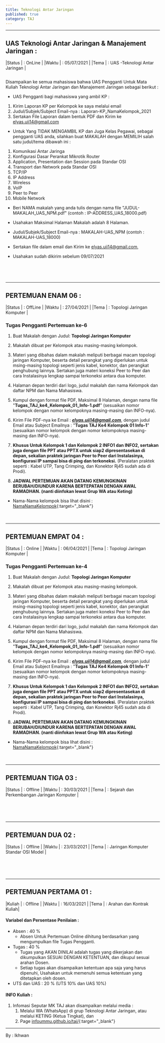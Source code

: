 ```yaml
---
title: Teknologi Antar Jaringan
published: true
category: TAJ
---
```


***

## UAS Teknologi Antar Jaringan & Manajement Jaringan :

|Status   | : OnLine                    |
|Waktu    | : 05/07/2021                 |
|Tema     | : UAS -Teknologi Antar Jaringan  |

<pre >
</pre>


Disampaikan ke semua mahasiswa bahwa UAS Pengganti Untuk Mata Kuliah Teknologi Antar Jaringan dan Manajement Jaringan sebagai berikut : 


* UAS Pengganti bagi mahasiswa yang ambil KP : 
1. Kirim Laporan KP per Kelompok ke saya melalui email
2. Judul/Subjek/Subject Email-nya : Laporan-KP_NamaKelompok_2021
3. Sertakan File Laporan dalam bentuk PDF dan Kirim ke elyas.uii14@gmail.com



* Untuk Yang TIDAK MENGAMBIL KP dan Juga Kelas Pegawai, sebagai pengganti UAS anda, silahkan buat MAKALAH  dengan MEMILIH salah satu judul/tema dibawah ini : 
1. Komunikasi Antar Jaringa 
2. Konfigurasi Dasar Perankat Mikrotik Router 
3. Application, Presentation dan Session pada Standar OSI
4. Transport dan Network pada Standar OSI
5. TCP/IP
6. IP Address
7. Wireless
8. VoIP
9. Peer to Peer
10. Mobile Network
    
    
* Beri NAMA makalah yang anda tulis dengan nama file "JUDUL-MAKALAH_UAS_NPM.pdf"
    (contoh : IP-ADDRESS_UAS_18000.pdf)
* Usahakan Maksimal Halaman Makalah adalah 8 Halaman.

* Judul/Subjek/Subject Email-nya : MAKALAH-UAS_NPM (contoh : MAKALAH-UAS_18000)
* Sertakan file dalam email dan Kirim ke elyas.uii14@gmail.com, 
* Usahakan sudah dikirim sebelum 09/07/2021


<pre>



</pre>

***


## PERTEMUAN ENAM 06 :

|Status   | : OffLine                    |
|Waktu    | : 27/04/2021                 |
|Tema     | : Topologi Jaringan Komputer |


### Tugas Pengganti Pertemuan ke-6



1. Buat Makalah dengan Judul:  <b>Topologi Jaringan Komputer</b>

2. Makalah dibuat per Kelompok atau masing-masing kelompok.

2. Materi yang dibahas dalam makalah meliputi berbagai macam topologi jaringan Komputer, beserta detail perangkat yang diperlukan untuk msing-masing topologi seperti jenis kabel, konektor, dan perangkat penghubung lainnya.
Sertakan juga materi koneksi Peer to Peer dan cara Instalasinya lengkap sampai terkoneksi antara dua komputer.

3. Halaman depan terdiri dari logo, judul makalah dan nama Kelompok dan daftar NPM dan Nama Mahasiswa. 

5. Kumpul dengan format file PDF, Maksimal 8 Halaman, dengan nama file "<b>Tugas_TAJ_ke4_Kelompok_01_Info-1.pdf</b>" (sesuaikan nomor kelompok dengan nomor kelompoknya masing-masing dan INFO-nya).

6. Kirim File PDF-nya ke Email : <b><i>elyas.uii14@gmail.com</i></b>, dengan judul Email atau Subject Emailnya : "<b>Tugas TAJ Ke4 Kelompok 01 Info-1</b>" (sesuaikan nomor kelompok dengan nomor kelompoknya masing-masing dan INFO-nya).


7. <b>Khusus Untuk Kelompok 1 dan Kelompok 2 INFO1 dan INFO2, sertakan juga dengan file PPT atau PPTX untuk siap2 dipresentasekan di depan, sekalian praktek jaringan Peer to Peer dari Instalasinya, konfigurasi IP sampai bisa di ping dan terkoneksi.</b> (Peralatan praktek seperti : Kabel UTP, Tang Crimping, dan Konektor Rj45 sudah ada di Prodi).

8. <B>JADWAL PERTEMUAN AKAN DATANG KEMUNGKINAN BERUBAH/DIUNDUR KARENA BERTEPATAN DENGAN AWAL RAMADHAN. (nanti diinfokan lewat Grup WA atau Keting)</B>


* Nama-Nama kelompok bisa lihat disini : [NamaNamaKelompok](kelompok){:target="_blank"}
<br/><br/><br/>

***

## PERTEMUAN EMPAT 04 :

|Status   | : Online                     |
|Waktu    | : 06/04/2021                 |
|Tema     | : Topologi Jaringan Komputer |


### Tugas Pengganti Pertemuan ke-4



1. Buat Makalah dengan Judul:  <b>Topologi Jaringan Komputer</b>

2. Makalah dibuat per Kelompok atau masing-masing kelompok.

2. Materi yang dibahas dalam makalah meliputi berbagai macam topologi jaringan Komputer, beserta detail perangkat yang diperlukan untuk msing-masing topologi seperti jenis kabel, konektor, dan perangkat penghubung lainnya.
Sertakan juga materi koneksi Peer to Peer dan cara Instalasinya lengkap sampai terkoneksi antara dua komputer.

3. Halaman depan terdiri dari logo, judul makalah dan nama Kelompok dan daftar NPM dan Nama Mahasiswa. 

5. Kumpul dengan format file PDF, Maksimal 8 Halaman, dengan nama file "<b>Tugas_TAJ_ke4_Kelompok_01_Info-1.pdf</b>" (sesuaikan nomor kelompok dengan nomor kelompoknya masing-masing dan INFO-nya).

6. Kirim File PDF-nya ke Email : <b><i>elyas.uii14@gmail.com</i></b>, dengan judul Email atau Subject Emailnya : "<b>Tugas TAJ Ke4 Kelompok 01 Info-1</b>" (sesuaikan nomor kelompok dengan nomor kelompoknya masing-masing dan INFO-nya).


7. <b>Khusus Untuk Kelompok 1 dan Kelompok 2 INFO1 dan INFO2, sertakan juga dengan file PPT atau PPTX untuk siap2 dipresentasekan di depan, sekalian praktek jaringan Peer to Peer dari Instalasinya, konfigurasi IP sampai bisa di ping dan terkoneksi.</b> (Peralatan praktek seperti : Kabel UTP, Tang Crimping, dan Konektor Rj45 sudah ada di Prodi).

8. <B>JADWAL PERTEMUAN AKAN DATANG KEMUNGKINAN BERUBAH/DIUNDUR KARENA BERTEPATAN DENGAN AWAL RAMADHAN. (nanti diinfokan lewat Grup WA atau Keting)</B>


* Nama-Nama kelompok bisa lihat disini : [NamaNamaKelompok](kelompok){:target="_blank"}
<br/><br/><br/>

***


## PERTEMUAN TIGA 03 :

|Status  | : Offline                    |
|Waktu   | : 30/03/2021                 |
|Tema    | : Sejarah dan Perkembangan Jaringan Komputer |


<br/><br/><br/>

***


## PERTEMUAN DUA 02 :

|Status  | : Offline                   |
|Waktu   | : 23/03/2021                |
|Tema    | : Jaringan Komputer Standar OSI Model |


<br/><br/><br/>

***


## PERTEMUAN PERTAMA 01 :

|Kuliah  | : Offline                  |
|Waktu   | : 16/03/2021               |
|Tema    | : Arahan dan Kontrak Kuliah|



#### Variabel dan Persentase Penilaian :

- Absen  : 40 %
    - Absen Untuk Pertemuan Online dihitung berdasarkan yang mengumpulkan file Tugas Pengganti.
- Tugas  : 40 %
    - Tugas yang AKAN DINILAI adalah tugas yang dikerjakan dan dikumpulkan SESUAI DENGAN KETENTUAN, dan dikupul sesuai arahan Dosen.
    - Setiap tugas akan disampaikan ketentuan apa saja yang harus dipenuhi, Usahakan untuk memenuhi semua ketentuan yang ditetapkan oleh dosen.
- UTS dan UAS : 20 % (UTS 10% dan UAS 10%)


#### INFO Kuliah :

1. Infomasi Seputar MK TAJ akan disampaikan melalui media :
    1. Melalui WA (WhatsApp) di grup Teknologi Antar Jaringan, atau melalui KETING (Ketua Tingkat), dan
    2. Page [infoummu.github.io/taj/](https://infoummu.github.io/TAJ/){:target="_blank"}




***
By : Ikhwan

